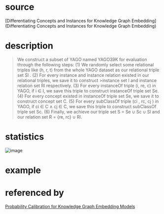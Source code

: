 # source
[Differentiating Concepts and Instances for Knowledge Graph Embedding](Differentiating Concepts and Instances for Knowledge Graph Embedding)
# description
>We construct a subset of YAGO named
>YAGO39K for evaluation through the following
>steps:
>(1) We randomly select some relational triples
>like (h, r, t) from the whole YAGO dataset as our
>relational triple set Sl
>.
>(2) For every instance and instance relation existed in our relational triples, we save it to construct >instance set I and instance relation set Rl
>respectively.
>(3) For every instanceOf triple (i, re, c) in
>YAGO, if i ∈ I, we save this triple to construct
>instanceOf triple set Se.
>(4) For every concept existed in instanceOf
>triple set Se, we save it to construct concept set C.
>(5) For every subClassOf triple (ci
>, rc, cj ) in
>YAGO, if ci ∈ C ∧ cj ∈ C, we save this triple to
>construct subClassOf triple set Sc.
>(6) Finally, we achieve our triple set S = Se ∪
>Sc ∪ Sl and our relation set R = {re, rc} ∪ Rl.
# statistics
![image](https://user-images.githubusercontent.com/51369075/96973528-95cdfc80-154a-11eb-97e1-64115d18706f.png)
# example

# referenced by
[Probability Calibration for Knowledge Graph Embedding Models](https://openreview.net/pdf?id=S1g8K1BFwS)
